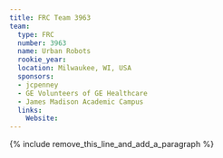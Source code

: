 ```yaml
---
title: FRC Team 3963
team:
  type: FRC
  number: 3963
  name: Urban Robots
  rookie_year:
  location: Milwaukee, WI, USA
  sponsors:
  - jcpenney
  - GE Volunteers of GE Healthcare
  - James Madison Academic Campus
  links:
    Website:
---
```


{% include remove_this_line_and_add_a_paragraph %}